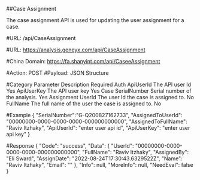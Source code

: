 ##Case Assignment

The case assignment API is used for updating the user assignment for a case.

#URL:
<domain>/api/CaseAssignment

#URL:
https://analysis.geneyx.com/api/CaseAssignment

#China Domain:
https://fa.shanyint.com/api/CaseeAssignment

#Action:
POST
#Payload:
JSON Structure

#Category    Parameter            		Description              																					Required
Auth        ApiUserId            		The API user Id              																				Yes
            ApiUserKey           		The API user key             																				Yes
Case		SerialNumber		   		Serial number of the analysis.																				Yes 
Assignment	UserId						The user Id the case is assigned to. 																		No
			FullName					The full name of the user the case is assigned to. 															No
			
#Example
{
  "SerialNumber":"G-Q200827162733",
  "AssignedToUserId": "00000000-0000-0000-0000-000000000000",
  "AssignedToFullName": "Raviv Itzhaky",
  "ApiUserId": "enter user api id",
  "ApiUserKey": "enter user api key"
}

#Response
{
    "Code": "success",
    "Data": {
        "UserId": "00000000-0000-0000-0000-000000000000",
        "FullName": "Raviv Itzhaky",
        "AssignedBy": "Eli Sward",
        "AssignDate": "2022-08-24T17:30:43.6329522Z",
        "Name": "Raviv Itzhaky",
        "Email": ""
    },
    "Info": null,
    "MoreInfo": null,
    "NeedEval": false
}
			